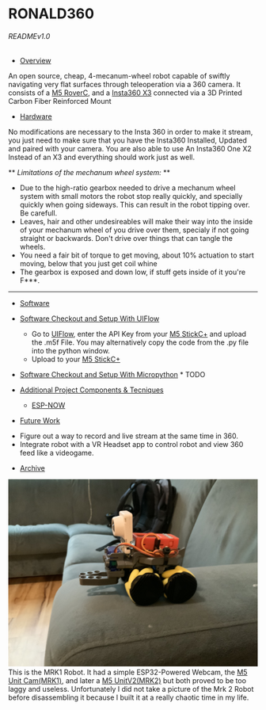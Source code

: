 # RONALD360

###### READMEv1.0


* [Overview](#Overview)

An open source, cheap, 4-mecanum-wheel robot capable of swiftly navigating very flat surfaces through teleoperation via a 360 camera.
It consists of a [M5 RoverC](https://shop.m5stack.com/collections/m5-hobby/products/roverc-prow-o-m5stickc), and a [Insta360 X3](https://www.insta360.com/product/insta360-x3) connected via a 3D Printed Carbon Fiber Reinforced Mount

* [Hardware](#Hardware)

No modifications are necessary to the Insta 360 in order to make it stream, you just need to make sure that you have the Insta360 Installed, Updated and paired with your camera. You are also able to use An Insta360 One X2 Instead of an X3 and everything should work just as well.

** *Limitations of the mechanum wheel system:* ** 
- Due to the high-ratio gearbox needed to drive a mechanum wheel system with small motors the robot stop really quickly, and specially quickly when going sideways. This can result in the robot tipping over. Be carefull. 
- Leaves, hair and other undesireables will make their way into the inside of your mechanum wheel of you drive over them, specialy if not going straight or backwards. Don't drive over things that can tangle the wheels.
- You need a fair bit of torque to get moving, about 10% actuation to start moving, below that you just get coil whine
- The gearbox is exposed and down low, if stuff gets inside of it you're F***.

---


* [Software](#Software)

* [Software Checkout and Setup With UIFlow](#Software-Checkout-and-Setup-UIFlow)
	- Go to [UIFlow](https://flow.m5stack.com), enter the API Key from your [M5 StickC+](https://shop.m5stack.com/collections/m5-controllers/products/m5stickc-plus-esp32-pico-mini-iot-development-kit) and upload the .m5f File. You may alternatively copy the code from the .py file into the python window.
	- Upload to your [M5 StickC+](https://shop.m5stack.com/collections/m5-controllers/products/m5stickc-plus-esp32-pico-mini-iot-development-kit)
	
* [Software Checkout and Setup With Micropython](#Software-Checkout-and-Setup-mPython)
	* 
	TODO
	

* [Additional Project Components & Tecniques](#additional-project-components-&-Tecniques)
    * [ESP-NOW](#ESP-NOW)

* [Future Work](#future-work)

- Figure out a way to record and live stream at the same time in 360.
- Integrate robot with a VR Headset app to control robot and view 360 feed like a videogame. 


* [Archive](#Archive)

![Env](Images/RONALD_MRK1.jpeg) 
This is the MRK1 Robot. It had a simple ESP32-Powered Webcam, the [M5 Unit Cam(MRK1)](https://shop.m5stack.com/collections/m5-cameras/products/unit-cam-wi-fi-camera-diy-kit-ov2640), and later a [M5 UnitV2(MRK2)](https://shop.m5stack.com/collections/m5-cameras/products/unitv2-ai-camera-gc2145) but both proved to be too laggy and useless. Unfortunately I did not take a picture of the Mrk 2 Robot before disassembling it because I built it at a really chaotic time in my life. 

